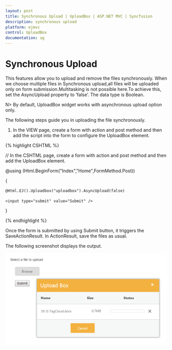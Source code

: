 ```yaml
---
layout: post
title: Synchronous Upload | UploadBox | ASP.NET MVC | Syncfusion
description: synchronous upload 
platform: ejmvc
control: UploadBox
documentation: ug
---
```


# Synchronous Upload 

This features allow you to upload and remove the files synchronously. When we choose multiple files in Synchronous upload,all files will be uploaded only on form submission.Multitasking is not possible here.To achieve this, set the AsyncUpload property to ‘false’. The data type is Boolean.

N> By default, UploadBox widget works with asynchronous upload option only.



The following steps guide you in uploading the file synchronously.

1. In the VIEW page, create a form with action and post method and then add the script into the form to configure the UploadBox element.


{% highlight CSHTML %}

// In the CSHTML page, create a form with action and post method and then add the UploadBox element.

@using (Html.BeginForm("Index","Home",FormMethod.Post))

{    

    @Html.EJ().Uploadbox("uploadbox").AsyncUpload(false)

    <input type="submit" value="Submit" />

}

{% endhighlight %}

Once the form is submitted by using Submit button, it triggers the SaveActionResult.  In ActionResult, save the files as usual.

The following screenshot displays the output.



![](Synchronous-Upload_images/Synchronous-Upload_img2.png)



